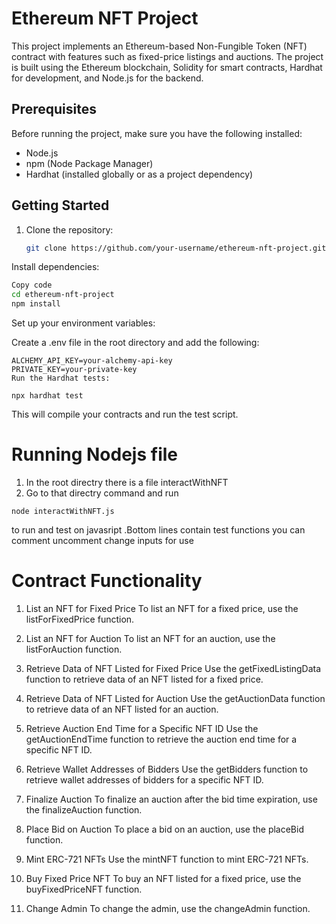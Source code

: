# Ethereum NFT Project

This project implements an Ethereum-based Non-Fungible Token (NFT) contract with features such as fixed-price listings and auctions. The project is built using the Ethereum blockchain, Solidity for smart contracts, Hardhat for development, and Node.js for the backend.

## Prerequisites

Before running the project, make sure you have the following installed:

- Node.js
- npm (Node Package Manager)
- Hardhat (installed globally or as a project dependency)

## Getting Started

1. Clone the repository:

   ```bash
   git clone https://github.com/your-username/ethereum-nft-project.git
Install dependencies:

```bash
Copy code
cd ethereum-nft-project
npm install
```
Set up your environment variables:

Create a .env file in the root directory and add the following:


```
ALCHEMY_API_KEY=your-alchemy-api-key
PRIVATE_KEY=your-private-key
Run the Hardhat tests:
```

```
npx hardhat test
```
This will compile your contracts and run the test script.
# Running Nodejs file
1. In the root directry there is a file interactWithNFT
2. Go to that directry command and run
```
node interactWithNFT.js
```
to run and test on javasript .Bottom lines contain test functions you can comment uncomment change inputs for use

# Contract Functionality
1. List an NFT for Fixed Price
To list an NFT for a fixed price, use the listForFixedPrice function.

2. List an NFT for Auction
To list an NFT for an auction, use the listForAuction function.

3. Retrieve Data of NFT Listed for Fixed Price
Use the getFixedListingData function to retrieve data of an NFT listed for a fixed price.

4. Retrieve Data of NFT Listed for Auction
Use the getAuctionData function to retrieve data of an NFT listed for an auction.

5. Retrieve Auction End Time for a Specific NFT ID
Use the getAuctionEndTime function to retrieve the auction end time for a specific NFT ID.

6. Retrieve Wallet Addresses of Bidders
Use the getBidders function to retrieve wallet addresses of bidders for a specific NFT ID.

7. Finalize Auction
To finalize an auction after the bid time expiration, use the finalizeAuction function.

8. Place Bid on Auction
To place a bid on an auction, use the placeBid function.

9. Mint ERC-721 NFTs
Use the mintNFT function to mint ERC-721 NFTs.

10. Buy Fixed Price NFT
To buy an NFT listed for a fixed price, use the buyFixedPriceNFT function.

11. Change Admin
To change the admin, use the changeAdmin function.
